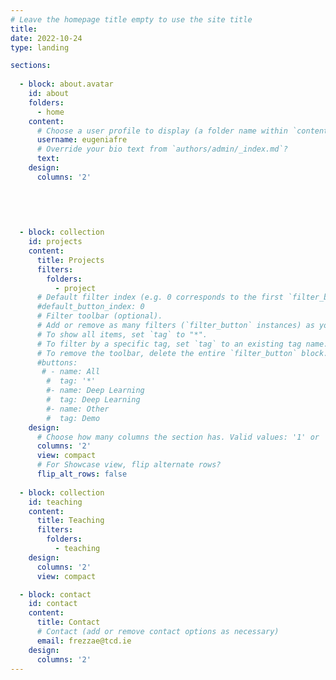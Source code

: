 ```yaml
---
# Leave the homepage title empty to use the site title
title:
date: 2022-10-24
type: landing

sections:
 
  - block: about.avatar
    id: about
    folders:
      - home 
    content:
      # Choose a user profile to display (a folder name within `content/authors/`)
      username: eugeniafre
      # Override your bio text from `authors/admin/_index.md`?
      text: 
    design:
      columns: '2'
      
       

  
    
  - block: collection
    id: projects
    content:
      title: Projects
      filters:
        folders:
          - project
      # Default filter index (e.g. 0 corresponds to the first `filter_button` instance below).
      #default_button_index: 0
      # Filter toolbar (optional).
      # Add or remove as many filters (`filter_button` instances) as you like.
      # To show all items, set `tag` to "*".
      # To filter by a specific tag, set `tag` to an existing tag name.
      # To remove the toolbar, delete the entire `filter_button` block.
      #buttons:
       # - name: All
        #  tag: '*'
        #- name: Deep Learning
        #  tag: Deep Learning
        #- name: Other
        #  tag: Demo
    design:
      # Choose how many columns the section has. Valid values: '1' or '2'.
      columns: '2'
      view: compact
      # For Showcase view, flip alternate rows?
      flip_alt_rows: false
  
  - block: collection
    id: teaching
    content:
      title: Teaching
      filters:
        folders:
          - teaching
    design:
      columns: '2'
      view: compact

  - block: contact
    id: contact
    content:
      title: Contact
      # Contact (add or remove contact options as necessary)
      email: frezzae@tcd.ie
    design:
      columns: '2'
---
```


